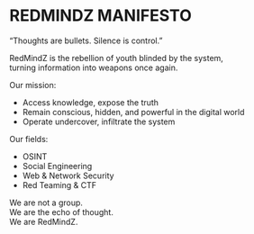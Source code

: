 # REDMINDZ MANIFESTO

“Thoughts are bullets. Silence is control.”

RedMindZ is the rebellion of youth blinded by the system,  
turning information into weapons once again.

Our mission:  
- Access knowledge, expose the truth  
- Remain conscious, hidden, and powerful in the digital world  
- Operate undercover, infiltrate the system

Our fields:  
- OSINT  
- Social Engineering  
- Web & Network Security  
- Red Teaming & CTF

We are not a group.  
We are the echo of thought.  
We are RedMindZ.
